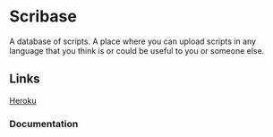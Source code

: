 # Scribase
A database of scripts.
A place where you can upload scripts in any language that you think is or could be useful to you or someone else.

## Links
[Heroku](https://scribase.herokuapp.com/)

### Documentation




